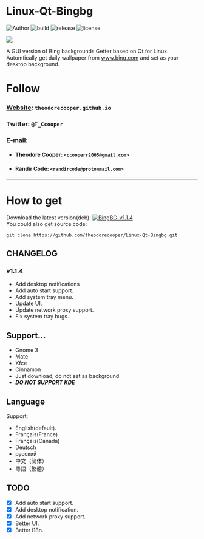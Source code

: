 # Linux-Qt-Bingbg
![Author](https://img.shields.io/badge/Author-Theodore%20Cooper%20&%20Randir%20Code-success.svg)  ![build](https://img.shields.io/badge/build-passing-brightgreen.svg)  ![release](https://img.shields.io/badge/Release-v1.1.4-ff69b4.svg)  ![license](https://img.shields.io/badge/License-GPL--v3-9cf.svg)  

<img src = 'https://github.com/theodorecooper/Linux-Qt-Bingbg/blob/main/res/Bingbg.png'></img>   

A GUI version of Bing backgrounds Getter based on Qt for Linux.
Automtically get daily wallpaper from www.bing.com and set as your desktop background.

# Follow
### <a href="https://theodorecooper.github.io" target="_blank">Website</a>: `theodorecooper.github.io`
### Twitter: `@T_Ccooper`
### E-mail:   

* #### Theodore Cooper: `<ccooperr2005@gmail.com>`   

* #### Randir Code: `<randircode@protonmail.com>`



---
# How to get
Download the latest version(deb): [![BingBG-v1.1.4](https://img.shields.io/badge/Version-v1.1.4-ff69b4.svg)](https://github.com/theodorecooper/Linux-Qt-Bingbg/releases/download/v1.1.4/Bingbg-Qt-1.1.4.deb)  
You could also get source code:
```shell
git clone https://github.com/theodorecooper/Linux-Qt-Bingbg.git
```
## CHANGELOG
### v1.1.4
* Add desktop notifications
* Add auto start support.
* Add system tray menu.
* Update UI.
* Update network proxy support.
* Fix system tray bugs.

## Support...
* Gnome 3
* Mate
* Xfce
* Cinnamon
* Just download, do not set as background 
* ***DO NOT SUPPORT KDE***

## Language
Support:
* English(default).
* Français(France)
* Français(Canada)
* Deutsch
* русский
* 中文（简体）
* 粵語（繁體）  

## TODO
- [x] Add auto start support.
- [x] Add desktop notification.
- [x] Add network proxy support.
- [x] Better UI.
- [x] Better i18n.
